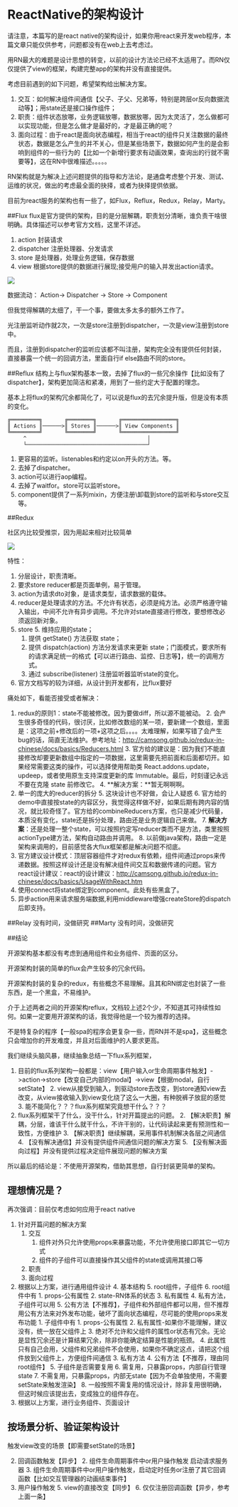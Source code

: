 # ReactNative的架构设计

请注意，本篇写的是react native的架构设计，如果你用react来开发web程序，本篇文章只能仅供参考，问题都没有在web上去考虑过。

用RN最大的难题是设计思想的转变，以前的设计方法论已经不太适用了。而RN仅仅提供了view的框架，构建完整app的架构并没有直接提供。

考虑目前遇到的如下问题，希望架构给出解决方案。

1. 交互：如何解决组件间通信【父子、子父、兄弟等，特别是跨层or反向数据流动等】；用state还是接口操作组件；
3. 职责：组件状态放哪，业务逻辑放哪，数据放哪，因为太灵活了，怎么做都可以实现功能，但是怎么做才是最好的，才是最正确的呢？
4. 面向过程：由于react是面向状态编程，相当于react的组件只关注数据的最终状态，数据是怎么产生的并不关心，但是某些场景下，数据如何产生的是会影响到组件的一些行为的【比如一个新增行要求有动画效果，查询出的行就不需要等】，这在RN中很难描述。。。。。

RN架构就是为解决上述问题提供的指导和方法论，是通盘考虑整个开发、测试、运维的状况，做出的考虑最全面的抉择，或者为抉择提供依据。

目前为react服务的架构也有一些了，如Flux，Reflux，Redux，Relay，Marty。

##Flux
flux是官方提供的架构，目的是分层解耦，职责划分清晰，谁负责干啥很明确。具体描述可以参考官方文档，这里不详述。

1. action 封装请求
2. dispatcher 注册处理器、分发请求
3. store 是处理器，处理业务逻辑，保存数据
4. view 根据store提供的数据进行展现;接受用户的输入并发出action请求。


![](media/14500845993004.jpg)


数据流动：
Action-> Dispatcher -> Store -> Component

但我觉得解耦的太细了，干一个事，要做太多太多的额外工作了。

光注册监听动作就2次，一次是store注册到dispatcher，一次是view注册到store中。

而且，注册到dispatcher的监听应该都不叫注册，架构完全没有提供任何封装，直接暴露一个统一的回调方法，里面自行if else路由不同的store。


##Reflux
结构上与flux架构基本一致，去掉了flux的一些冗余操作【比如没有了dispatcher】，架构更加简洁和紧凑，用到了一些约定大于配置的理念。

基本上将flux的架构冗余都简化了，可以说是flux的去冗余提升版，但是没有本质的变化。

```
╔═════════╗       ╔════════╗       ╔═════════════════╗
║ Actions ║──────>║ Stores ║──────>║ View Components ║
╚═════════╝       ╚════════╝       ╚═════════════════╝
     ^                                      │
     └──────────────────────────────────────┘

```

1. 更容易的监听。listenables和约定以on开头的方法。等。
2. 去掉了dispatcher。
3. action可以进行aop编程。
4. 去掉了waitfor。store可以监听store。
5. component提供了一系列mixin，方便注册\卸载到store的监听和与store交互等。

##Redux

社区内比较受推崇，因为用起来相对比较简单


![](media/14502335830493.jpg)


特性：

1. 分层设计，职责清晰。
2. 要求store reducer都是页面单例，易于管理。
2. action为请求dto对象，是请求类型，请求数据的载体。
3. reducer是处理请求的方法。不允许有状态，必须是纯方法。必须严格遵守输入输出，中间不允许有异步调用。不允许对state直接进行修改，要想修改必须返回新对象。
4. store
	5. 维持应用的state；
	1. 提供 getState() 方法获取 state；
	2. 提供 dispatch(action) 方法分发请求来更新 state；门面模式，要求所有的请求满足统一的格式【可以进行路由、监控、日志等】，统一的调用方式。
	1. 通过 subscribe(listener) 注册监听器监听state的变化。
1. 官方文档写的较为详细，从设计到开发都有，比flux要好

痛处如下，看能否接受或者解决：

1. redux的原则1：state不能被修改。因为要做diff，所以源不能被动。
	2. 会产生很多奇怪的代码，很讨厌，比如修改数组的某一项，要新建一个数组，里面是：这项之前+修改后的一项+这项之后。。。。太难理解，如果写错了会产生bug的话，简直无法维护。参考地址：http://camsong.github.io/redux-in-chinese/docs/basics/Reducers.html
	3. 官方给的建议是：因为我们不能直接修改却要更新数组中指定的一项数据，这里需要先把前面和后面都切开。如果经常需要这类的操作，可以选择使用帮助类 React.addons.update，updeep，或者使用原生支持深度更新的库 Immutable。最后，时刻谨记永远不要在克隆 state 前修改它。
	4. **解决方案：**暂无啊啊啊。
4. 单一的庞大的reducer的拆分
	5. 这块设计也不好做，会让人疑惑
	6. 官方给的demo中直接按state的内容区分，我觉得这样做不好，如果后期有跨内容的情况，就比较奇怪了。官方给的combineReducers方案，也只是减少代码量，本质没有变化，state还是拆分处理，路由还是业务逻辑自己来做。
	7. **解决方案**：还是处理一整个state，可以按照约定写reducer类而不是方法，类里按照actionType建方法，架构自动路由并调用。
	8. 以前做java架构，路由一定是架构来调用的，目前感觉各大flux框架都是解决问题不彻底。
1. 官方建议设计模式：顶层容器组件才对redux有依赖，组件间通过props来传递数据。按照这样设计还是没有解决组件间交互和数据传递的问题。官方react设计建议：react的设计建议：http://camsong.github.io/redux-in-chinese/docs/basics/UsageWithReact.htm
2. 使用connect将state绑定到component。此处有些黑盒了。
2. 异步action用来请求服务端数据,利用middleware增强createStore的dispatch后即支持。

##Relay
没有时间，没做研究
##Marty
没有时间，没做研究

##结论

开源架构基本都没有考虑到通用组件和业务组件、页面的区分。

开源架构封装的简单的flux会产生较多的冗余代码。

开源架构封装的复杂的redux，有些概念不易理解。且其和RN绑定也封装了一些东西，是一个黑盒，不易维护。

介于上述两者之间的开源架构reflux，文档较上述2个少，不知道其可持续性如何。如果一定要用开源架构的话，我觉得他是一个较为推荐的选择。

不是特复杂的程序【一般spa的程序会更复杂一些，而RN并不是spa】，这些概念只会增加你的开发难度，并且对后面维护的人要求更高。

我们继续头脑风暴，继续抽象总结一下flux系列框架，

1. 目前的flux系列架构一般都是：view【用户输入or生命周期事件触发】->action->store【改变自己内部的modal】->view【根据modal，自行setState】
	2. view从接受到输入，到驱动store去改变，到store通知view去改变，从view接收输入到view变化绕了这么一大圈，有种脱裤子放屁的感觉
	3. 能不能简化？？？flux系列框架究竟想干什么？？？
1. flux系列框架干了什么，没干什么，针对开篇提出的问题。
	2. 【解决职责】解耦，分层，谁该干什么就干什么，不许干别的，让代码读起来更有预测性和一致性，方便维护
	3. 【解决职责】继续解耦，采用事件机制解决各层之间通信
	4. 【没有解决通信】并没有提供组件间通信问题的解决方案
	5. 【没有解决面向过程】并没有提供过程决定组件展现问题的解决方案

所以最后的结论是：不使用开源架构，借助其思想，自行封装更简单的架构。


## 理想情况是？

再次强调：目前仅考虑如何应用于react native

1. 针对开篇问题的解决方案
	1. 交互
		1. 组件对外只允许使用props来暴露功能，不允许使用接口即其它一切方式
		2. 组件的子组件可以直接操作其父组件的state或调用其接口等
	1. 职责
	2. 面向过程
3. 根据以上方案，进行通用组件设计
	4. 基本结构 
		5. root组件，子组件
		6. root组件中有
			1. props-公有属性
			2. state-RN体系的状态
			3. 私有属性
			4. 私有方法，子组件可以用
			5. 公有方法【不推荐】，子组件和外部组件都可以用，但不推荐用公有方法来对外发布功能，破坏了面向状态编程，尽可能的使用props来发布功能
		1. 子组件中有
			1. props-公有属性
			2. 私有属性-如果你不能理解，建议没有，统一放在父组件上
				3. 绝对不允许和父组件的属性or状态有冗余。无论是显性冗余还是计算结果冗余，除非你能确定结算是性能的瓶颈。
				4. 此属性只有自己会用，父组件和兄弟组件不会使用，如果你不确定这点，请把这个组件放到父组件上，方便组件间通信
			3. 私有方法
			4. 公有方法【不推荐，理由同root组件】 
	5. 子组件是否需要复用
		6. 需复用，只暴露props，内部自行管理state
		7. 不需复用，只暴露props，内部无state【因为不会单独使用，不需要setState来触发渲染】
		8. 一般按照不需复用的情况设计，除非复用很明确，但这时候应该提出去，变成独立的组件存在。
5. 根据以上方案，进行业务组件、页面设计


## 按场景分析、验证架构设计

触发view改变的场景【即需要setState的场景】

2. 回调函数触发【异步】
	2. 组件生命周期事件中or用户操作触发 启动请求服务器
	3. 组件生命周期事件中or用户操作触发，启动定时任务or注册了其它回调函数【比如交互管理器的动画结束事件】
4. 用户操作触发
	5. view的直接改变【同步】
	6. 仅仅注册回调函数【异步，参考上面一条】













